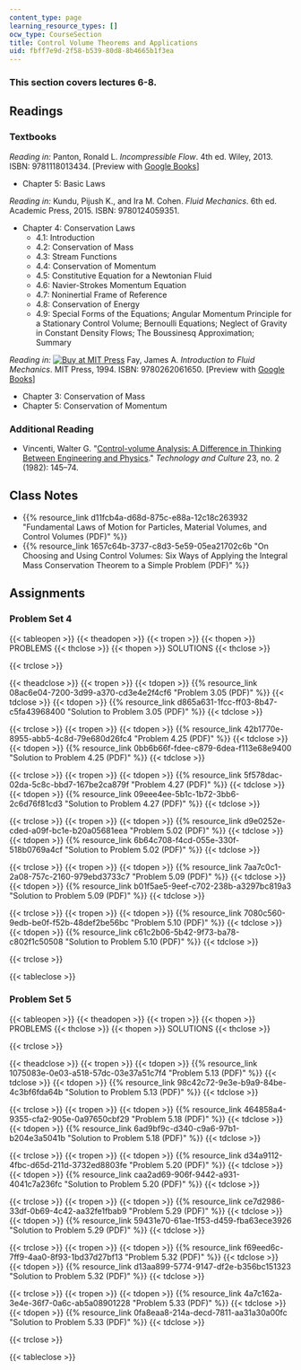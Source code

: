 ```yaml
---
content_type: page
learning_resource_types: []
ocw_type: CourseSection
title: Control Volume Theorems and Applications
uid: fbff7e9d-2f58-b539-80d8-8b4665b1f3ea
---
```


### This section covers lectures 6-8.

Readings
--------

### Textbooks

_Reading in:_ Panton, Ronald L. _Incompressible Flow_. 4th ed. Wiley, 2013. ISBN: 9781118013434. \[Preview with [Google Books](http://books.google.com/books?id=sa4eAAAAQBAJ&pg=PAfrontcover)\]

*   Chapter 5: Basic Laws

_Reading in:_ Kundu, Pijush K., and Ira M. Cohen. _Fluid Mechanics_. 6th ed. Academic Press, 2015. ISBN: 9780124059351.

*   Chapter 4: Conservation Laws
    *   4.1: Introduction
    *   4.2: Conservation of Mass
    *   4.3: Stream Functions
    *   4.4: Conservation of Momentum
    *   4.5: Constitutive Equation for a Newtonian Fluid
    *   4.6: Navier-Strokes Momentum Equation
    *   4.7: Noninertial Frame of Reference
    *   4.8: Conservation of Energy
    *   4.9: Special Forms of the Equations; Angular Momentum Principle for a Stationary Control Volume; Bernoulli Equations; Neglect of Gravity in Constant Density Flows; The Boussinesq Approximation; Summary

_Reading in:_ [![Buy at MIT
Press](/images/mp_logo.gif)](https://mitpress.mit.edu/9780262061650) Fay, James A. _Introduction to Fluid Mechanics_. MIT Press, 1994. ISBN: 9780262061650. \[Preview with [Google Books](http://books.google.com/books?id=XGVpue4954wC&pg=PAfrontcover)\]

*   Chapter 3: Conservation of Mass
*   Chapter 5: Conservation of Momentum

### Additional Reading

*   Vincenti, Walter G. "[Control-volume Analysis: A Difference in Thinking Between Engineering and Physics](http://www.jstor.org/stable/3104129)." _Technology and Culture_ 23, no. 2 (1982): 145–74.

Class Notes
-----------

*   {{% resource_link d11fcb4a-d68d-875c-e88a-12c18c263932 "Fundamental Laws of Motion for Particles, Material Volumes, and Control Volumes (PDF)" %}}
*   {{% resource_link 1657c64b-3737-c8d3-5e59-05ea21702c6b "On Choosing and Using Control Volumes: Six Ways of Applying the Integral Mass Conservation Theorem to a Simple Problem (PDF)" %}}

Assignments
-----------

### Problem Set 4

{{< tableopen >}}
{{< theadopen >}}
{{< tropen >}}
{{< thopen >}}
PROBLEMS
{{< thclose >}}
{{< thopen >}}
SOLUTIONS
{{< thclose >}}

{{< trclose >}}

{{< theadclose >}}
{{< tropen >}}
{{< tdopen >}}
{{% resource_link 08ac6e04-7200-3d99-a370-cd3e4e2f4cf6 "Problem 3.05 (PDF)" %}}
{{< tdclose >}}
{{< tdopen >}}
{{% resource_link d865a631-1fcc-ff03-8b47-c5fa43968400 "Solution to Problem 3.05 (PDF)" %}}
{{< tdclose >}}

{{< trclose >}}
{{< tropen >}}
{{< tdopen >}}
{{% resource_link 42b1770e-8955-abb5-4c8d-79e680d26fc4 "Problem 4.25 (PDF)" %}}
{{< tdclose >}}
{{< tdopen >}}
{{% resource_link 0bb6b66f-fdee-c879-6dea-f113e68e9400 "Solution to Problem 4.25 (PDF)" %}}
{{< tdclose >}}

{{< trclose >}}
{{< tropen >}}
{{< tdopen >}}
{{% resource_link 5f578dac-02da-5c8c-bbd7-167be2ca879f "Problem 4.27 (PDF)" %}}
{{< tdclose >}}
{{< tdopen >}}
{{% resource_link 09eee4ee-5b1c-1b72-3bb6-2c6d76f81cd3 "Solution to Problem 4.27 (PDF)" %}}
{{< tdclose >}}

{{< trclose >}}
{{< tropen >}}
{{< tdopen >}}
{{% resource_link d9e0252e-cded-a09f-bc1e-b20a05681eea "Problem 5.02 (PDF)" %}}
{{< tdclose >}}
{{< tdopen >}}
{{% resource_link 6b64c708-f4cd-055e-330f-518b0769a4cf "Solution to Problem 5.02 (PDF)" %}}
{{< tdclose >}}

{{< trclose >}}
{{< tropen >}}
{{< tdopen >}}
{{% resource_link 7aa7c0c1-2a08-757c-2160-979ebd3733c7 "Problem 5.09 (PDF)" %}}
{{< tdclose >}}
{{< tdopen >}}
{{% resource_link b01f5ae5-9eef-c702-238b-a3297bc819a3 "Solution to Problem 5.09 (PDF)" %}}
{{< tdclose >}}

{{< trclose >}}
{{< tropen >}}
{{< tdopen >}}
{{% resource_link 7080c560-9edb-be0f-f52b-48def2be56bc "Problem 5.10 (PDF)" %}}
{{< tdclose >}}
{{< tdopen >}}
{{% resource_link c61c2b06-5b42-9f73-ba78-c802f1c50508 "Solution to Problem 5.10 (PDF)" %}}
{{< tdclose >}}

{{< trclose >}}

{{< tableclose >}}

### Problem Set 5

{{< tableopen >}}
{{< theadopen >}}
{{< tropen >}}
{{< thopen >}}
PROBLEMS
{{< thclose >}}
{{< thopen >}}
SOLUTIONS
{{< thclose >}}

{{< trclose >}}

{{< theadclose >}}
{{< tropen >}}
{{< tdopen >}}
{{% resource_link 1075083e-0e03-a518-57dc-03e37a51c7f4 "Problem 5.13 (PDF)" %}}
{{< tdclose >}}
{{< tdopen >}}
{{% resource_link 98c42c72-9e3e-b9a9-84be-4c3bf6fda64b "Solution to Problem 5.13 (PDF)" %}}
{{< tdclose >}}

{{< trclose >}}
{{< tropen >}}
{{< tdopen >}}
{{% resource_link 464858a4-9355-cfa2-905e-0a97650cbf29 "Problem 5.18 (PDF)" %}}
{{< tdclose >}}
{{< tdopen >}}
{{% resource_link 6ad9bf9c-d340-c9a6-97b1-b204e3a5041b "Solution to Problem 5.18 (PDF)" %}}
{{< tdclose >}}

{{< trclose >}}
{{< tropen >}}
{{< tdopen >}}
{{% resource_link d34a9112-4fbc-d65d-211d-3732ed8803fe "Problem 5.20 (PDF)" %}}
{{< tdclose >}}
{{< tdopen >}}
{{% resource_link caa2ad69-906f-9442-a931-4041c7a236fc "Solution to Problem 5.20 (PDF)" %}}
{{< tdclose >}}

{{< trclose >}}
{{< tropen >}}
{{< tdopen >}}
{{% resource_link ce7d2986-33df-0b69-4c42-aa32fe1fbab9 "Problem 5.29 (PDF)" %}}
{{< tdclose >}}
{{< tdopen >}}
{{% resource_link 59431e70-61ae-1f53-d459-fba63ece3926 "Solution to Problem 5.29 (PDF)" %}}
{{< tdclose >}}

{{< trclose >}}
{{< tropen >}}
{{< tdopen >}}
{{% resource_link f69eed6c-7ff9-4aa0-8f93-1bd37d27bf13 "Problem 5.32 (PDF)" %}}
{{< tdclose >}}
{{< tdopen >}}
{{% resource_link d13aa899-5774-9147-df2e-b356bc151323 "Solution to Problem 5.32 (PDF)" %}}
{{< tdclose >}}

{{< trclose >}}
{{< tropen >}}
{{< tdopen >}}
{{% resource_link 4a7c162a-3e4e-36f7-0a6c-ab5a08901228 "Problem 5.33 (PDF)" %}}
{{< tdclose >}}
{{< tdopen >}}
{{% resource_link 0fa8eaa8-214a-decd-7811-aa31a30a00fc "Solution to Problem 5.33 (PDF)" %}}
{{< tdclose >}}

{{< trclose >}}

{{< tableclose >}}